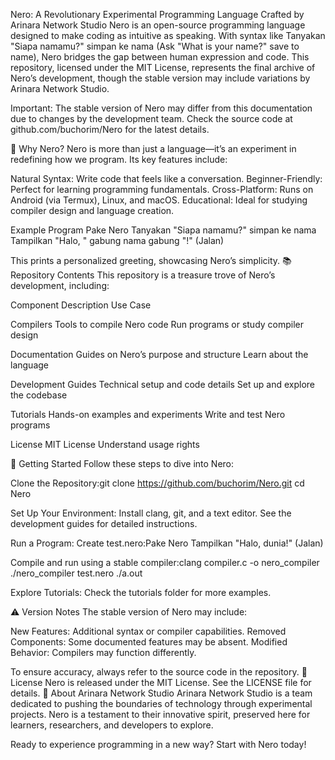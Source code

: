 Nero: A Revolutionary Experimental Programming Language
Crafted by Arinara Network Studio
Nero is an open-source programming language designed to make coding as intuitive as speaking. With syntax like Tanyakan "Siapa namamu?" simpan ke nama (Ask "What is your name?" save to name), Nero bridges the gap between human expression and code. This repository, licensed under the MIT License, represents the final archive of Nero’s development, though the stable version may include variations by Arinara Network Studio.

Important: The stable version of Nero may differ from this documentation due to changes by the development team. Check the source code at github.com/buchorim/Nero for the latest details.

🌟 Why Nero?
Nero is more than just a language—it’s an experiment in redefining how we program. Its key features include:

Natural Syntax: Write code that feels like a conversation.
Beginner-Friendly: Perfect for learning programming fundamentals.
Cross-Platform: Runs on Android (via Termux), Linux, and macOS.
Educational: Ideal for studying compiler design and language creation.

Example Program
Pake Nero
Tanyakan "Siapa namamu?" simpan ke nama
Tampilkan "Halo, " gabung nama gabung "!"
(Jalan)

This prints a personalized greeting, showcasing Nero’s simplicity.
📚 Repository Contents
This repository is a treasure trove of Nero’s development, including:



Component
Description
Use Case



Compilers
Tools to compile Nero code
Run programs or study compiler design


Documentation
Guides on Nero’s purpose and structure
Learn about the language


Development Guides
Technical setup and code details
Set up and explore the codebase


Tutorials
Hands-on examples and experiments
Write and test Nero programs


License
MIT License
Understand usage rights


🚀 Getting Started
Follow these steps to dive into Nero:

Clone the Repository:git clone https://github.com/buchorim/Nero.git
cd Nero


Set Up Your Environment:
Install clang, git, and a text editor.
See the development guides for detailed instructions.


Run a Program:
Create test.nero:Pake Nero
Tampilkan "Halo, dunia!"
(Jalan)


Compile and run using a stable compiler:clang compiler.c -o nero_compiler
./nero_compiler test.nero
./a.out




Explore Tutorials:
Check the tutorials folder for more examples.



⚠️ Version Notes
The stable version of Nero may include:

New Features: Additional syntax or compiler capabilities.
Removed Components: Some documented features may be absent.
Modified Behavior: Compilers may function differently.

To ensure accuracy, always refer to the source code in the repository.
📜 License
Nero is released under the MIT License. See the LICENSE file for details.
🙏 About Arinara Network Studio
Arinara Network Studio is a team dedicated to pushing the boundaries of technology through experimental projects. Nero is a testament to their innovative spirit, preserved here for learners, researchers, and developers to explore.

Ready to experience programming in a new way? Start with Nero today!
